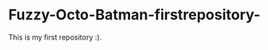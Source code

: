 Fuzzy-Octo-Batman-firstrepository-
==================================

This is my first repository :).
